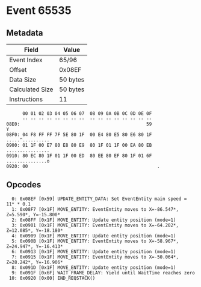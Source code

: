 # Event 65535

## Metadata

| Field           | Value    |
|-----------------|----------|
| Event Index     | 65/96    |
| Offset          | 0x08EF   |
| Data Size       | 50 bytes |
| Calculated Size | 50 bytes |
| Instructions    | 11       |

```
      00 01 02 03 04 05 06 07  08 09 0A 0B 0C 0D 0E 0F
      -- -- -- -- -- -- -- --  -- -- -- -- -- -- -- --
08E0:                                               59                 Y
08F0: 04 F8 FF FF 7F 5E 80 1F  00 E4 80 E5 80 E6 80 1F  .....^..........
0900: 01 1F 00 E7 80 E8 80 E9  80 1F 01 1F 00 EA 80 EB  ................
0910: 80 EC 80 1F 01 1F 00 ED  80 EE 80 EF 80 1F 01 6F  ...............o
0920: 00                                                .               
```

## Opcodes

```
  0: 0x08EF [0x59] UPDATE_ENTITY_DATA: Set EventEntity main speed = 11* * 0.1
  1: 0x08F7 [0x1F] MOVE_ENTITY: EventEntity moves to X=-86.547*, Z=5.590*, Y=-15.800*
  2: 0x08FF [0x1F] MOVE_ENTITY: Update entity position (mode=1)
  3: 0x0901 [0x1F] MOVE_ENTITY: EventEntity moves to X=-64.202*, Z=12.085*, Y=-18.180*
  4: 0x0909 [0x1F] MOVE_ENTITY: Update entity position (mode=1)
  5: 0x090B [0x1F] MOVE_ENTITY: EventEntity moves to X=-58.967*, Z=24.947*, Y=-16.413*
  6: 0x0913 [0x1F] MOVE_ENTITY: Update entity position (mode=1)
  7: 0x0915 [0x1F] MOVE_ENTITY: EventEntity moves to X=-50.064*, Z=28.242*, Y=-16.906*
  8: 0x091D [0x1F] MOVE_ENTITY: Update entity position (mode=1)
  9: 0x091F [0x6F] WAIT_FRAME_DELAY: Yield until WaitTime reaches zero
 10: 0x0920 [0x00] END_REQSTACK()
```
